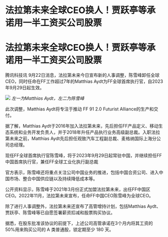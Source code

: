 # 法拉第未来全球CEO换人！贾跃亭等承诺用一半工资买公司股票

# 法拉第未来全球CEO换人！贾跃亭等承诺用一半工资买公司股票

腾讯科技讯 9月22日消息，法拉第未来今日宣布新的人事调整，陈雪峰卸任全球CEO，同时任命在FF工作超过7年的Matthias
Aydt为FF全球首席执行官，自2023年9月29日起生效。

![](https://inews.gtimg.com/om_bt/OoLx9aiU4YL4pmQjx1vFvOZMf8P7SNXwrdIfGZ8PVGVDEAA/1000)
_左一为Matthias Aydt，左二为陈雪峰_

此次调整，Matthias Aydt将专注于推动 FF 91 2.0 Futurist Alliance的生产和交付。

据了解，Matthias
Aydt于2016年加入法拉第未来，先后担任FF产品定义、移动生态系统和业务开发负责人，并于2018年升任产品执行业务高级副总裁。入职法拉第未来之前，Matthias
Aydt先后担任观致汽车工程副总裁、麦格纳国际上海分公司总经理。

现任FF全球首席执行官陈雪峰，将于2023年9月29日起常驻中国，并继续担任FF中国首席执行官，兼任FF全球工业化执行副总裁

官方表示，陈雪峰还将重点关注公司中国业务的推进，包括中国合资公司、进入中国市场、整合中国供应链以及持续降低成本等。

公开资料显示，陈雪峰于2021年3月份正式加盟法拉第未来，出任FF中国区CEO。2022年11月，法拉第未来宣布，任命FF中国CEO陈雪峰为全球CEO。

除了进行人事调整外，法拉第未来还宣布了高管增持计划，包括Matthias Aydt、贾跃亭、陈雪峰等已自愿签署薪资扣减和股票购买协议。

据悉，在股东批准该协议的前提下，上述公司高管承诺在3个月内将其工资的 50%用来购买公司的 A 类普通股，锁定期至少 180 天。


